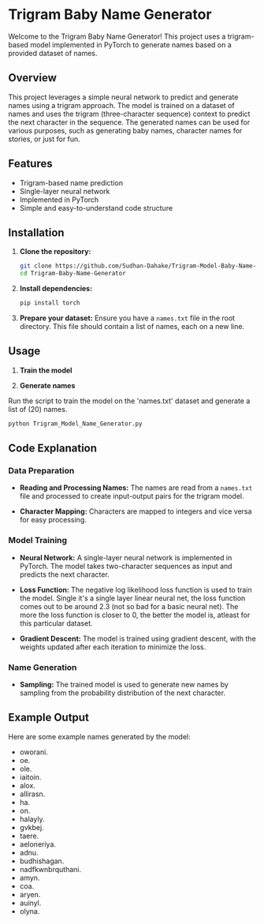 # Trigram Baby Name Generator

Welcome to the Trigram Baby Name Generator! This project uses a trigram-based model implemented in PyTorch to generate names based on a provided dataset of names.

## Overview

This project leverages a simple neural network to predict and generate names using a trigram approach. The model is trained on a dataset of names and uses the trigram (three-character sequence) context to predict the next character in the sequence. The generated names can be used for various purposes, such as generating baby names, character names for stories, or just for fun.

## Features

- Trigram-based name prediction
- Single-layer neural network
- Implemented in PyTorch
- Simple and easy-to-understand code structure

## Installation

1. **Clone the repository:**
    ```bash
    git clone https://github.com/Sudhan-Dahake/Trigram-Model-Baby-Name-Gen.git
    cd Trigram-Baby-Name-Generator
    ```

2. **Install dependencies:**
    ```bash
    pip install torch
    ```

3. **Prepare your dataset:**
    Ensure you have a `names.txt` file in the root directory. This file should contain a list of names, each on a new line.

## Usage

1. **Train the model**

2. **Generate names**

Run the script to train the model on the 'names.txt' dataset and generate a list of (20) names.
```bash
python Trigram_Model_Name_Generator.py
```

## Code Explanation

### Data Preparation

- **Reading and Processing Names:**
  The names are read from a `names.txt` file and processed to create input-output pairs for the trigram model.

- **Character Mapping:**
  Characters are mapped to integers and vice versa for easy processing.

### Model Training

- **Neural Network:**
  A single-layer neural network is implemented in PyTorch. The model takes two-character sequences as input and predicts the next character.

- **Loss Function:**
  The negative log likelihood loss function is used to train the model.
  Single it's a single layer linear neural net, the loss function comes out to be around 2.3 (not so bad for a basic neural net).
  The more the loss function is closer to 0, the better the model is, atleast for this particular dataset.

- **Gradient Descent:**
  The model is trained using gradient descent, with the weights updated after each iteration to minimize the loss.

### Name Generation

- **Sampling:**
  The trained model is used to generate new names by sampling from the probability distribution of the next character.

## Example Output

Here are some example names generated by the model:

- oworani.
- oe.
- ole.
- iaitoin.
- alox.
- allirasn.
- ha.
- on.
- halayly.
- gvkbej.
- taere.
- aeloneriya.
- adnu.
- budhishagan.
- nadfkwnbrquthani.
- amyn.
- coa.
- aryen.
- auinyl.
- olyna.
